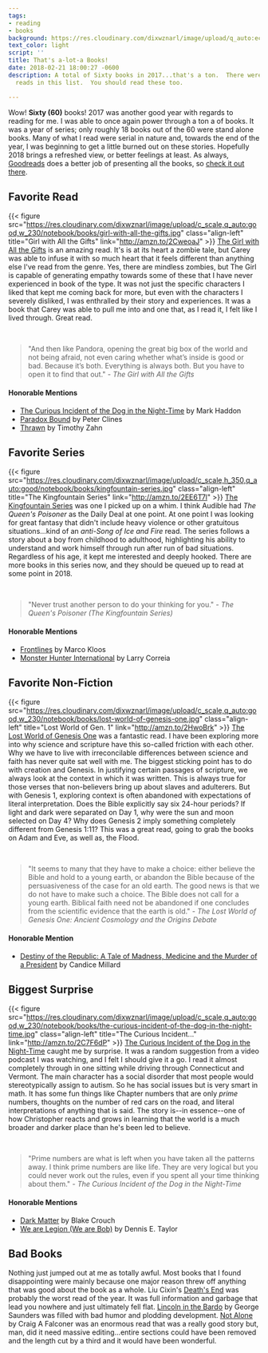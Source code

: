 ```yaml
---
tags:
- reading
- books
background: https://res.cloudinary.com/dixwznarl/image/upload/q_auto:eco/notebook/big-library.jpg
text_color: light
script: ''
title: That's a-lot-a Books!
date: 2018-02-21 18:00:27 -0600
description: A total of Sixty books in 2017...that's a ton.  There were some good
  reads in this list.  You should read these too.

---
```

Wow!  **Sixty (60)** books!  2017 was another good year with regards to reading for me.  I was able to once again power through a ton a of books.  It was a year of series; only roughly 18 books out of the 60 were stand alone books.  Many of what I read were serial in nature and, towards the end of the year, I was beginning to get a little burned out on these stories.  Hopefully 2018 brings a refreshed view, or better feelings at least.  As always, [Goodreads](https://www.goodreads.com/) does a better job of presenting all the books, so [check it out there](https://www.goodreads.com/user/year_in_books/2017/1671848).

## Favorite Read

{{< figure src="https://res.cloudinary.com/dixwznarl/image/upload/c_scale,q_auto:good,w_230/notebook/books/girl-with-all-the-gifts.jpg" class="align-left" title="Girl with All the Gifts" link="http://amzn.to/2CweoaJ" >}} [The Girl with All the Gifts](http://amzn.to/2CweoaJ) is an amazing read.  It's is at its heart a zombie tale, but Carey was able to infuse it with so much heart that it feels different than anything else I've read from the genre.  Yes, there are mindless zombies, but The Girl is capable of generating empathy towards some of these that I have never experienced in book of the type.  It was not just the specific characters I liked that kept me coming back for more, but even with the characters I severely disliked, I was enthralled by their story and experiences.  It was a book that Carey was able to pull me into and one that, as I read it, I felt like I lived through.  Great read.

<br class="u-cf">

> "And then like Pandora, opening the great big box of the world and not being afraid, not even caring whether what’s inside is good or bad. Because it’s both. Everything is always both. But you have to open it to find that out."
> <cite>- The Girl with All the Gifts</cite>

#### Honorable Mentions

- [The Curious Incident of the Dog in the Night-Time](http://amzn.to/2C7F6dP) by Mark Haddon
- [Paradox Bound](http://amzn.to/2EG6Yrm) by Peter Clines
- [Thrawn](http://amzn.to/2sGvG53) by Timothy Zahn

## Favorite Series

{{< figure src="https://res.cloudinary.com/dixwznarl/image/upload/c_scale,h_350,q_auto:good/notebook/books/kingfountain-series.jpg" class="align-left" title="The Kingfountain Series" link="http://amzn.to/2EE6T7l" >}} [The Kingfountain Series](http://amzn.to/2EE6T7l) was one I picked up on a whim.  I think Audible had _The Queen's Poisoner_ as the Daily Deal at one point. At one point I was looking for great fantasy that didn't include heavy violence or other gratuitous situations...kind of an _anti-Song of Ice and Fire_ read.  The series follows a story about a boy from childhood to adulthood, highlighting his ability to understand and work himself through run after run of bad situations.  Regardless of his age, it kept me interested and deeply hooked.  There are more books in this series now, and they should be queued up to read at some point in 2018.

<br class="u-cf">

> "Never trust another person to do your thinking for you." 
> <cite>- The Queen's Poisoner (The Kingfountain Series)</cite>

#### Honorable Mentions

- [Frontlines](http://amzn.to/2sEF5dx) by Marco Kloos
- [Monster Hunter International](http://amzn.to/2HrvxG2) by Larry Correia

## Favorite Non-Fiction

{{< figure src="https://res.cloudinary.com/dixwznarl/image/upload/c_scale,q_auto:good,w_230/notebook/books/lost-world-of-genesis-one.jpg" class="align-left" title="Lost World of Gen. 1" link="http://amzn.to/2HwoBrk" >}} [The Lost World of Genesis One](http://amzn.to/2HwoBrk) was a fantastic read.  I have been exploring more into why science and scripture have this so-called friction with each other.  Why we have to live with irreconcilable differences between science and faith has never quite sat well with me.  The biggest sticking point has to do with creation and Genesis.  In justifying certain passages of scripture, we always look at the context in which it was written.  This is always true for those verses that non-believers bring up about slaves and adulterers.  But with Genesis 1, exploring context is often abandoned with expectations of literal interpretation.  Does the Bible explicitly say six 24-hour periods?  If light and dark were separated on Day 1, why were the sun and moon selected on Day 4?  Why does Genesis 2 imply something completely different from Genesis 1:11?  This was a great read, going to grab the books on Adam and Eve, as well as, the Flood.

<br class="u-cf">

> "It seems to many that they have to make a choice: either believe the Bible and hold to a young earth, or abandon the Bible because of the persuasiveness of the case for an old earth. The good news is that we do not have to make such a choice. The Bible does not call for a young earth. Biblical faith need not be abandoned if one concludes from the scientific evidence that the earth is old." 
> <cite>- The Lost World of Genesis One: Ancient Cosmology and the Origins Debate</cite>

#### Honorable Mention

- [Destiny of the Republic: A Tale of Madness, Medicine and the Murder of a President](http://amzn.to/2CvGTFi) by Candice Millard

## Biggest Surprise

{{< figure src="https://res.cloudinary.com/dixwznarl/image/upload/c_scale,q_auto:good,w_230/notebook/books/the-curious-incident-of-the-dog-in-the-night-time.jpg" class="align-left" title="The Curious Incident..." link="http://amzn.to/2C7F6dP" >}} [The Curious Incident of the Dog in the Night-Time](http://amzn.to/2C7F6dP) caught me by surprise.  It was a random suggestion from a video podcast I was watching, and I felt I should give it a go.  I read it almost completely through in one sitting while driving through Connecticut and Vermont.  The main character has a social disorder that most people would stereotypically assign to autism.  So he has social issues but is very smart in math.  It has some fun things like Chapter numbers that are only _prime_ numbers, thoughts on the number of red cars on the road, and literal interpretations of anything that is said.  The story is--in essence--one of how Christopher reacts and grows in learning that the world is a much broader and darker place than he's been led to believe.

<br class="u-cf">

> "Prime numbers are what is left when you have taken all the patterns away. I think prime numbers are like life. They are very logical but you could never work out the rules, even if you spent all your time thinking about them." 
> <cite>- The Curious Incident of the Dog in the Night-Time</cite>

#### Honorable Mentions

- [Dark Matter](http://amzn.to/2EDSTud) by Blake Crouch
- [We are Legion (We are Bob)](http://amzn.to/2FgwyQL) by Dennis E. Taylor

## Bad Books

Nothing just jumped out at me as totally awful.  Most books that I found disappointing were mainly because one major reason threw off anything that was good about the book as a whole.  Liu Cixin's [Death's End](http://amzn.to/2BFfXGb) was probably the worst read of the year.  It was full information and garbage that lead you nowhere and just ultimately fell flat.  [Lincoln in the Bardo](http://amzn.to/2HtdQGh) by George Saunders was filled with bad humor and plodding development.  [Not Alone](http://amzn.to/2EF4Z6v) by Craig A Falconer was an enormous read that was a really good story but, man, did it need massive editing...entire sections could have been removed and the length cut by a third and it would have been wonderful.
